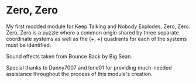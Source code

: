 # Zero, Zero

My first modded module for Keep Talking and Nobody Explodes, Zero, Zero. Zero, Zero is a puzzle
where a common origin shared by three separate coordinate systems as well as the (+, +) quadrants
for each of the systems must be identified.

Sound effects taken from Bounce Back by Big Sean.

Special thanks to Danny7007 and lone01 for providing much-needed assistance throughout the process
of this module's creation.
